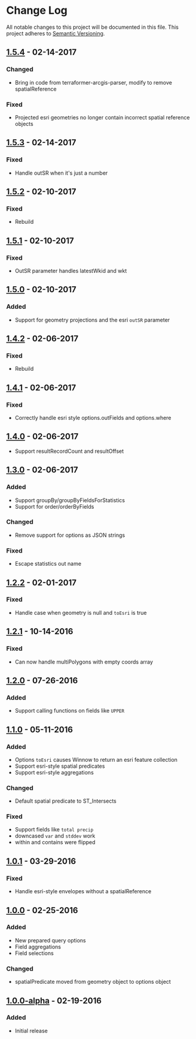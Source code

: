 # Change Log
All notable changes to this project will be documented in this file.
This project adheres to [Semantic Versioning](http://semver.org/).

## [1.5.4] - 02-14-2017
### Changed
* Bring in code from terraformer-arcgis-parser, modify to remove spatialReference

### Fixed
* Projected esri geometries no longer contain incorrect spatial reference objects

## [1.5.3] - 02-14-2017
### Fixed
* Handle outSR when it's just a number

## [1.5.2] - 02-10-2017
### Fixed
* Rebuild

## [1.5.1] - 02-10-2017
### Fixed
* OutSR parameter handles latestWkid and wkt

## [1.5.0] - 02-10-2017
### Added
* Support for geometry projections and the esri `outSR` parameter

## [1.4.2] - 02-06-2017
### Fixed
* Rebuild

## [1.4.1] - 02-06-2017
### Fixed
* Correctly handle esri style options.outFields and options.where

## [1.4.0] - 02-06-2017
* Support resultRecordCount and resultOffset

## [1.3.0] - 02-06-2017
### Added
* Support groupBy/groupByFieldsForStatistics
* Support for order/orderByFields

### Changed
* Remove support for options as JSON strings

### Fixed
* Escape statistics out name

## [1.2.2] - 02-01-2017
### Fixed
* Handle case when geometry is null and `toEsri` is true

## [1.2.1] - 10-14-2016
### Fixed
* Can now handle multiPolygons with empty coords array

## [1.2.0] - 07-26-2016
### Added
* Support calling functions on fields like `UPPER`

## [1.1.0] - 05-11-2016
### Added
* Options `toEsri` causes Winnow to return an esri feature collection
* Support esri-style spatial predicates
* Support esri-style aggregations

### Changed
* Default spatial predicate to ST_Intersects

### Fixed
* Support fields like `total precip`
* downcased `var` and `stddev` work
* within and contains were flipped

## [1.0.1] - 03-29-2016
### Fixed
* Handle esri-style envelopes without a spatialReference

## [1.0.0] - 02-25-2016
### Added
* New prepared query options
* Field aggregations
* Field selections

### Changed
* spatialPredicate moved from geometry object to options object

## [1.0.0-alpha] - 02-19-2016
### Added
* Initial release

[1.5.4]: https://github.com/dmfenton/winnow/compare/v1.5.3...v1.5.4
[1.5.3]: https://github.com/dmfenton/winnow/compare/v1.5.2...v1.5.3
[1.5.2]: https://github.com/dmfenton/winnow/compare/v1.5.1...v1.5.2
[1.5.1]: https://github.com/dmfenton/winnow/compare/v1.5.0...v1.5.1
[1.5.0]: https://github.com/dmfenton/winnow/compare/v1.4.2...v1.5.0
[1.4.2]: https://github.com/dmfenton/winnow/compare/v1.4.1...v1.4.2
[1.4.1]: https://github.com/dmfenton/winnow/compare/v1.4.0...v1.4.1
[1.4.0]: https://github.com/dmfenton/winnow/compare/v1.3.0...v1.4.0
[1.3.0]: https://github.com/dmfenton/winnow/compare/v1.2.2...v1.3.0
[1.2.2]: https://github.com/dmfenton/winnow/compare/v1.2.1...v1.2.2
[1.2.1]: https://github.com/dmfenton/winnow/compare/v1.2.0...v1.2.1
[1.2.0]: https://github.com/dmfenton/winnow/compare/v1.1.0...v1.2.0
[1.1.0]: https://github.com/dmfenton/winnow/compare/v1.0.1...v1.1.0
[1.0.1]: https://github.com/dmfenton/winnow/compare/v1.0.0...v1.0.1
[1.0.0]: https://github.com/dmfenton/winnow/compare/v1.0.0-alpha...v1.0.0
[1.0.0-alpha]: https://github.com/dmfenton/winnow/releases/tag/v1.0.0-alpha
